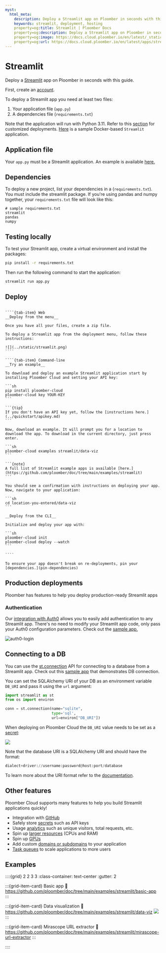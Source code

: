 ```yaml
---
myst:
  html_meta:
    description: Deploy a Streamlit app on Ploomber in seconds with this guide.
    keywords: streamlit, deployment, hosting
    property=og:title: Streamlit | Ploomber Docs
    property=og:description: Deploy a Streamlit app on Ploomber in seconds with this guide.
    property=og:image: https://docs.cloud.ploomber.io/en/latest/_static/opengraph-images-streamlit.png
    property=og:url: https://docs.cloud.ploomber.io/en/latest/apps/streamlit.html
---
```


# Streamlit

Deploy a [Streamlit](https://streamlit.io/) app on Ploomber in seconds with this guide.

First, create an [account](https://platform.ploomber.io/register?utm_source=streamlit&utm_medium=documentation).

To deploy a Streamlit app you need at least two files:

1. Your application file (`app.py`)
2. A dependencies file (`requirements.txt`)

Note that the application will run with Python 3.11. Refer to this [section](../faq/faq.md#customize-deployment) for customized deployments.
[Here](https://github.com/ploomber/doc/tree/main/examples/streamlit/docker-based) is a sample Docker-based `Streamlit` application.

## Application file

Your `app.py` must be a Streamlit application. An example is available [here.](https://github.com/ploomber/doc/blob/main/examples/streamlit/data-viz/app.py)

## Dependencies

To deploy a new project, list your dependencies in a (`requirements.txt`). You must include the streamlit package. If you're using pandas and numpy together, your `requirements.txt` file will look like this:

```
# sample requirements.txt
streamlit
pandas
numpy
```

## Testing locally

To test your Streamlit app, create a virtual environment and install the packages:

```bash
pip install -r requirements.txt
```

Then run the following command to start the application:

```bash
streamlit run app.py
```

## Deploy

`````{tab-set}

````{tab-item} Web
__Deploy from the menu__

Once you have all your files, create a zip file.

To deploy a Streamlit app from the deployment menu, follow these instructions:

![](../static/streamlit.png)
````

````{tab-item} Command-line
__Try an example__

To download and deploy an example Streamlit application start by installing Ploomber Cloud and setting your API key:

```sh
pip install ploomber-cloud
ploomber-cloud key YOUR-KEY
```

```{tip}
If you don't have an API key yet, follow the [instructions here.](../quickstart/apikey.md)
```

Now, download an example. It will prompt you for a location to download the app. To download in the current directory, just press enter.

```sh
ploomber-cloud examples streamlit/data-viz
```

```{note}
A full list of Streamlit example apps is available [here.](https://github.com/ploomber/doc/tree/main/examples/streamlit)
```

You should see a confirmation with instructions on deploying your app. Now, navigate to your application:

```sh
cd location-you-entered/data-viz
```

__Deploy from the CLI__

Initialize and deploy your app with:

```sh
ploomber-cloud init
ploomber-cloud deploy --watch
```

````
`````


```{tip}
To ensure your app doesn't break on re-deployments, pin your [dependencies.](pin-dependencies)
```

## Production deployments

Ploomber has features to help you deploy production-ready Streamlit apps

### Authentication

Our [integration with Auth0](auth0-integration) allows you to easily add authentication
to any Streamlit app. There's no need to modify your Streamlit app code, only pass your
Auth0 configuration parameters. Check out the [sample app.](https://github.com/ploomber/doc/tree/main/examples/streamlit/app-with-auth0)

![auth0-login](../static/password/auth0-login.png)

## Connecting to a DB

You can use the [st.connection](https://docs.streamlit.io/develop/api-reference/connections/st.connection) API for connecting to a database from a Streamlit app.
Check out this [sample app](https://github.com/ploomber/doc/tree/main/examples/streamlit/db-connection) that demonstrates DB connection.

You can set the SQLAlchemy URI of your DB as an environment variable `DB_URI` and pass it using the `url` argument:

```python
import streamlit as st
from os import environ

conn = st.connection(name="sqlite",
                     type='sql',
                     url=environ["DB_URI"])
```

When deploying on Ploomber Cloud the `DB_URI` value needs to be set as a [secret](https://docs.cloud.ploomber.io/en/latest/user-guide/secrets.html):

![](../static/streamlit_db.png)

Note that the database URI is a SQLAlchemy URI and should have the format:

```python
dialect+driver://username:password@host:port/database
```

To learn more about the URI format refer to the [documentation](https://docs.sqlalchemy.org/en/20/core/engines.html#database-urls).

## Other features

Ploomber Cloud supports many features to help you build Streamlit applications quickly!

- Integration with [GitHub](../user-guide/github.md)
- Safely store [secrets](../user-guide/secrets.md) such as API keys
- Usage [analytics](../user-guide/analytics.md) such as unique visitors, total requests, etc.
- Spin up [larger resources](../user-guide/resources.md) (CPUs and RAM)
- Spin up [GPUs](../user-guide/gpu.md)
- Add custom [domains or subdomains](../user-guide/custom-domains.md) to your application
- [Task queues](task-queues) to scale applications to more users

## Examples

::::{grid} 2 2 3 3
:class-container: text-center
:gutter: 2

:::{grid-item-card} Basic app
:link: https://github.com/ploomber/doc/tree/main/examples/streamlit/basic-app
:::

:::{grid-item-card} Data visualization
:link: https://github.com/ploomber/doc/tree/main/examples/streamlit/data-viz
![](https://github.com/ploomber/doc/raw/main/examples/streamlit/data-viz/screenshot.webp)
:::

:::{grid-item-card} Mirascope URL extractor
:link: https://github.com/ploomber/doc/tree/main/examples/streamlit/mirascope-url-extractor
:::


::::
